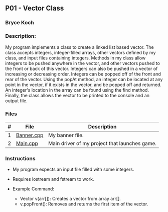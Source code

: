 ## P01 - Vector Class
### Bryce Koch
### Description:

My program implements a class to create a linked list based vector. The class accepts integers, integer-filled arrays,
other vectors defined by my class, and input files containing integers. Methods in my class allow integers to be pushed 
anywhere in the vector, and other vectors pushed to the front or back of this vector. Integers can also be pushed in a
vector of increasing or decreasing order. Integers can be popped off of the front and rear of the vector. Using the popAt
method, an integer can be located at any point in the vector, if it exists in the vector, and be popped off and returned.
An integer's location in the array can be found using the find method. Finally, the class allows the vector to be
printed to the console and an output file. 

### Files

|   #   | File            | Description                                        |
| :---: | --------------- | -------------------------------------------------- |
|   1   | [Banner.cpp](https://github.com/BKoch74/2143-OOP-Koch/blob/main/Assignments/P01/Banner.cpp) | My banner file. |
|   2   | [Main.cpp](https://github.com/BKoch74/2143-OOP-Koch/blob/main/Assignments/P01/main.cpp) | Main driver of my project that launches game.      |

### Instructions

- My program expects an input file filled with some integers.
- Requires iostream and fstream to work.

- Example Command:
    - Vector v(arr[]): Creates a vector from array arr[].
    - v.popFront(): Removes and returns the first item of the vector.
